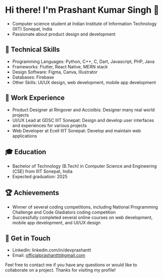 # Hi there! I'm Prashant Kumar Singh 👋

- Computer science student at Indian Institute of Information Technology (IIIT) Sonepat, India
- Passionate about product design and development

## 🔧 Technical Skills

- Programming Languages: Python, C++, C, Dart, Javascript, PHP, Java
- Frameworks: Flutter, React Native, MERN stack
- Design Software: Figma, Canva, Illustrator
- Databases: Firebase
- Other Skills: UI/UX design, web development, mobile app development

## 💼 Work Experience

- Product Designer at Ringover and Acciolbis: Designer many real world projects 
- UI/UX Lead at GDSC IIIT Sonepat: Design and develop user interfaces and experiences for various projects
- Web Developer at Ecell IIIT Sonepat: Develop and maintain web applications

## 🎓 Education

- Bachelor of Technology (B.Tech) in Computer Science and Engineering (CSE) from IIIT Sonepat, India
- Expected graduation: 2025

## 🏆 Achievements

- Winner of several coding competitions, including National Programming Challenge and Code Gladiators coding competition
- Successfully completed several online courses on web development, mobile app development, and UI/UX design

## 📱 Get in Touch

- LinkedIn: linkedin.com/in/devprashantt
- Email: officialprashanttt@gmail.com

Feel free to contact me if you have any questions or would like to collaborate on a project. Thanks for visiting my profile!
